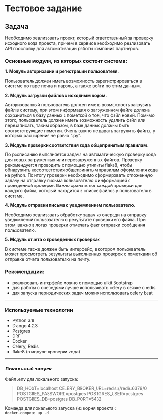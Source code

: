# Тестовое задание 

## **Задача**

Необходимо реализовать проект, который ответственный за проверку исходного кода проекта, причем в сервисе необходимо реализовать API прослойку для автоматизации работы компаний партнеров.

### Основные модули, из которых состоит система:

**1. Модуль авторизации и регистрации пользователя.**

Пользователь должен иметь возможность зарегистрироваться в системе по паре почта и пароль, а также войти по этим данным.

**2. Модуль загрузки файлов с исходным кодом.**

Авторизованный пользователь должен иметь возможность загрузить файл в систему, при этом информация о загруженном файле должна сохраниться в базу данных с пометкой о том, что файл новый. Помимо этого, пользователь должен иметь возможность удалить файл или перезаписать, таким образом, в базе данных должны быть соответствующие пометки. Очень важно не давать загружать файлы, у которых расширение не равно “.py”.

**3. Модуль проверки соответствия кода общепринятым правилам.**

По расписанию выполняется задача на автоматическую проверку кода для новых загруженных или перезагруженных файлов. Проверку рекомендуется проводить с помощью утилиты flake8, чтобы обнаружить несоответствия общепринятым правилам оформления кода на python. По итогу проверки необходимо сформировать отложенную задачу на отправку письма пользователю с информацией о проведенной проверке. Важно хранить лог каждой проверки для каждого файла, который находится в списке файлов у пользователя в системе.

**4. Модуль отправки письма с уведомлением пользователю.**

Необходимо реализовать обработку задач из очереди на отправку уведомлений пользователю о результате проверки его файла. При этом, важно в логах проверки отмечать факт отправки сообщения пользователю.

**5. Модуль отчета о проведенных проверках**

В системе также должен быть интерфейс, в котором пользователь может просмотреть результаты выполненных проверок с пометками об отправке отчета пользователю на почту.

### Рекомендации:

- реализовать интерфейс можно с помощью uikit Bootstrap
- для работы с очередями лучше использовать celery в связке с redis
- для запуска периодических задач можно использовать celery beat

----

<h3>Используемые технологии</h3>
<ul>
<li>Python 3.11</li>
<li>Django 4.2.3</li>
<li>Postgres</li>
<li>DRF</li>
<li>Docker</li>
<li>Celery, Redis</li>
<li>flake8 (в модуле проверки кода)</li>
</ul>

----

<h3>Локальный запуск</h3>

Файл .env для локального запуска:
> DB_HOST=localhost <dr>
CELERY_BROKER_URL=redis://redis:6379/0 <dr>
POSTGRES_PASSWORD=postgres <dr>
POSTGRES_USER=postgres <dr>
POSTGRES_DB=postgres <dr>
DB_PORT=5432 <dr>

Команда для локального запуска (из корня проекта):<br>
<code>docker-compose up -d</code>
